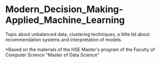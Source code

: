 # Modern_Decision_Making-Applied_Machine_Learning

Topic about unbalanced data, clustering techniques, a little bit about recommendation systems and interpretation of models.

*Based on the materials of the HSE Master's program of the Faculty of Computer Science "Master of Data Science"
